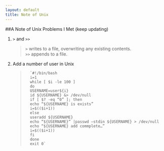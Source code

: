 ```yaml
---
layout: default
title: Note of Unix
---
```

##A Note of Unix Problems I Met (keep updating)	
1.	`>` and `>>`	
	>	`>` writes to a file, overwriting any existing contents.	 
	>	`>>` appends to a file.		
2.	Add a number of user in Unix 	
	>		`#!/bin/bash		
	>		i=1 	
	>		while [ $i -le 100 ]	
	>		do 	
	>		USERNAME=user${i} 	
	>		id ${USERNAME} &> /dev/null 	
	>		if [ $? -eq “0” ]; then 	
	>		echo “${USERNAME} is exists” 	
	>		i=$(($i+1)) 	
	>		else 	
	>		useradd ${USERNAME} 	
	>		echo “${USERNAME}” |passwd –stdin ${USERNAME} > /dev/null 	
	>		echo “${USERNAME} add commplete…” 	
	>		i=$(($i+1)) 	
	>		fi 	
	>		done 	
	>		exit 0` 		
